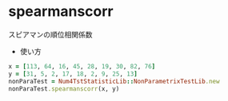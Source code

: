 spearmanscorr
=============
スピアマンの順位相関係数

* 使い方

```ruby
x = [113, 64, 16, 45, 28, 19, 30, 82, 76]
y = [31, 5, 2, 17, 18, 2, 9, 25, 13]
nonParaTest = Num4TstStatisticLib::NonParametrixTestLib.new
nonParaTest.spearmanscorr(x, y)
```

